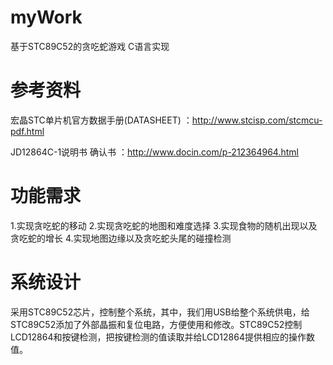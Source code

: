 # myWork
基于STC89C52的贪吃蛇游戏 C语言实现

# 参考资料
宏晶STC单片机官方数据手册(DATASHEET) ：http://www.stcisp.com/stcmcu-pdf.html

JD12864C-1说明书 确认书  ：http://www.docin.com/p-212364964.html

# 功能需求
1.实现贪吃蛇的移动
2.实现贪吃蛇的地图和难度选择
3.实现食物的随机出现以及贪吃蛇的增长
4.实现地图边缘以及贪吃蛇头尾的碰撞检测

# 系统设计
采用STC89C52芯片，控制整个系统，其中，我们用USB给整个系统供电，给STC89C52添加了外部晶振和复位电路，方便使用和修改。STC89C52控制LCD12864和按键检测，把按键检测的值读取并给LCD12864提供相应的操作数值。

